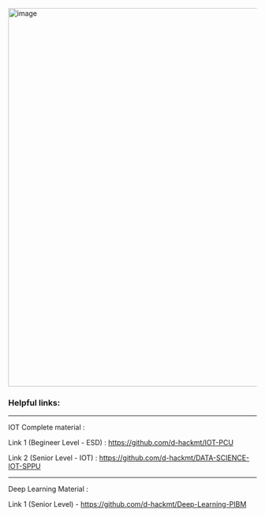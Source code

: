 <img width="512" height="767" alt="image" src="https://github.com/user-attachments/assets/01aa511e-118c-4ae4-943a-46c22cb1b7f2" />




### Helpful links: 

--- 

IOT Complete material : 

Link 1 (Begineer Level - ESD) : https://github.com/d-hackmt/IOT-PCU

Link 2 (Senior Level   - IOT) : https://github.com/d-hackmt/DATA-SCIENCE-IOT-SPPU


----
Deep Learning Material : 

Link 1 (Senior Level)  -  https://github.com/d-hackmt/Deep-Learning-PIBM
